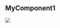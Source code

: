 ## MyComponent1

<img src="https://cdn.nlark.com/fecodex/b1c3c81d-b039-46bd-ad8d-8e73e95506dc.png" style="max-width: 640px;" />
